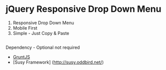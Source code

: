 # jQuery Responsive Drop Down Menu 

1. Responsive Drop Down Menu
2. Mobile First
3. Simple - Just Copy & Paste

## 

Dependency - Optional not required

* [GruntJS](http://gruntjs.com/)
* [Susy Framework] (http://susy.oddbird.net/)
        
       